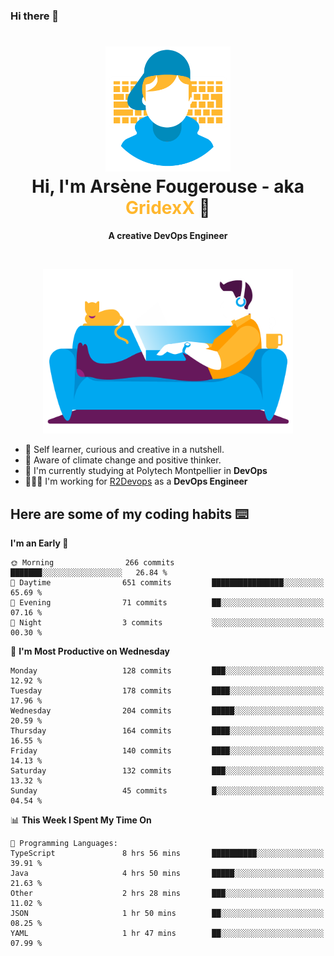 ### Hi there 👋

<!--
**GridexX/gridexx** is a ✨ _special_ ✨ repository because its `README.md` (this file) appears on your GitHub profile.

Here are some ideas to get you started:

- 🔭 I’m currently working on ...
- 🌱 I’m currently learning ...
- 👯 I’m looking to collaborate on ...
- 🤔 I’m looking for help with ...
- 💬 Ask me about ...
- 📫 How to reach me: ...
- 😄 Pronouns: ...
- ⚡ Fun fact: ...
-->


<!-- Header -->
<h1 align="center">
  <img src="./images/user_profile.png" width="200">
  <br>
  Hi, I'm Arsène Fougerouse - aka <span style="color:#ffb72e">GridexX</span> 👋
</h1>


<p align="center">
  <b>A creative DevOps Engineer </b>
</p>
<br/>
<p align="center">
  <img src="./images/man_couch.png" width="400">
</p>

- 🎨 Self learner, curious and creative in a nutshell. 
- 🌱 Aware of climate change and positive thinker.
- 📕 I'm currently studying at Polytech Montpellier in **DevOps**
- 👨🏻‍💻 I'm working for [R2Devops](https://r2devops.io) as a **DevOps Engineer**


## Here are some of my coding habits ⌨️

<!-- Add a section about tech and Ops stack
  Like this one : https://github.com/Xanthus58#-tech-stack
-->
<!--START_SECTION:waka-->
**I'm an Early 🐤** 

```text
🌞 Morning                266 commits         ███████░░░░░░░░░░░░░░░░░░   26.84 % 
🌆 Daytime                651 commits         ████████████████░░░░░░░░░   65.69 % 
🌃 Evening                71 commits          ██░░░░░░░░░░░░░░░░░░░░░░░   07.16 % 
🌙 Night                  3 commits           ░░░░░░░░░░░░░░░░░░░░░░░░░   00.30 % 
```
📅 **I'm Most Productive on Wednesday** 

```text
Monday                   128 commits         ███░░░░░░░░░░░░░░░░░░░░░░   12.92 % 
Tuesday                  178 commits         ████░░░░░░░░░░░░░░░░░░░░░   17.96 % 
Wednesday                204 commits         █████░░░░░░░░░░░░░░░░░░░░   20.59 % 
Thursday                 164 commits         ████░░░░░░░░░░░░░░░░░░░░░   16.55 % 
Friday                   140 commits         ████░░░░░░░░░░░░░░░░░░░░░   14.13 % 
Saturday                 132 commits         ███░░░░░░░░░░░░░░░░░░░░░░   13.32 % 
Sunday                   45 commits          █░░░░░░░░░░░░░░░░░░░░░░░░   04.54 % 
```


📊 **This Week I Spent My Time On** 

```text
💬 Programming Languages: 
TypeScript               8 hrs 56 mins       ██████████░░░░░░░░░░░░░░░   39.91 % 
Java                     4 hrs 50 mins       █████░░░░░░░░░░░░░░░░░░░░   21.63 % 
Other                    2 hrs 28 mins       ███░░░░░░░░░░░░░░░░░░░░░░   11.02 % 
JSON                     1 hr 50 mins        ██░░░░░░░░░░░░░░░░░░░░░░░   08.25 % 
YAML                     1 hr 47 mins        ██░░░░░░░░░░░░░░░░░░░░░░░   07.99 % 
```


<!--END_SECTION:waka-->
